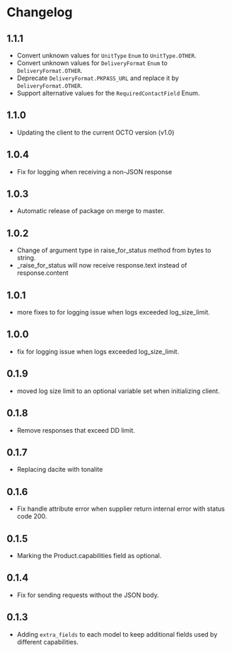 # Changelog

## 1.1.1

- Convert unknown values for `UnitType` `Enum` to `UnitType.OTHER`.
- Convert unknown values for `DeliveryFormat` `Enum` to `DeliveryFormat.OTHER`.
- Deprecate `DeliveryFormat.PKPASS_URL` and replace it by `DeliveryFormat.OTHER`.
- Support alternative values for the `RequiredContactField` Enum.

## 1.1.0

- Updating the client to the current OCTO version (v1.0)

## 1.0.4

- Fix for logging when receiving a non-JSON response

## 1.0.3

- Automatic release of package on merge to master.

## 1.0.2

- Change of argument type in raise_for_status method from bytes to string.
- _raise_for_status will now receive response.text instead of response.content

## 1.0.1

- more fixes to for logging issue when logs exceeded log_size_limit.

## 1.0.0

- fix for logging issue when logs exceeded log_size_limit.

## 0.1.9

- moved log size limit to an optional variable set when initializing client.

## 0.1.8

- Remove responses that exceed DD limit.

## 0.1.7

- Replacing dacite with tonalite

## 0.1.6

- Fix handle attribute error when supplier return internal error with status code 200.

## 0.1.5

- Marking the Product.capabilities field as optional.


## 0.1.4

- Fix for sending requests without the JSON body.

## 0.1.3

- Adding `extra_fields` to each model to keep additional fields used by different capabilities.
